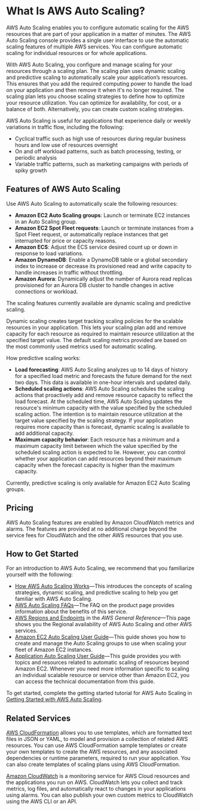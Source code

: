 # What Is AWS Auto Scaling?<a name="what-is-aws-auto-scaling"></a>

AWS Auto Scaling enables you to configure automatic scaling for the AWS resources that are part of your application in a matter of minutes\. The AWS Auto Scaling console provides a single user interface to use the automatic scaling features of multiple AWS services\. You can configure automatic scaling for individual resources or for whole applications\. 

With AWS Auto Scaling, you configure and manage scaling for your resources through a scaling plan\. The scaling plan uses dynamic scaling and predictive scaling to automatically scale your application’s resources\. This ensures that you add the required computing power to handle the load on your application and then remove it when it's no longer required\. The scaling plan lets you choose scaling strategies to define how to optimize your resource utilization\. You can optimize for availability, for cost, or a balance of both\. Alternatively, you can create custom scaling strategies\. 

AWS Auto Scaling is useful for applications that experience daily or weekly variations in traffic flow, including the following:
+ Cyclical traffic such as high use of resources during regular business hours and low use of resources overnight
+ On and off workload patterns, such as batch processing, testing, or periodic analysis
+ Variable traffic patterns, such as marketing campaigns with periods of spiky growth

## Features of AWS Auto Scaling<a name="scalable-resources"></a>

Use AWS Auto Scaling to automatically scale the following resources:
+ **Amazon EC2 Auto Scaling groups**: Launch or terminate EC2 instances in an Auto Scaling group\. 
+ **Amazon EC2 Spot Fleet requests**: Launch or terminate instances from a Spot Fleet request, or automatically replace instances that get interrupted for price or capacity reasons\. 
+ **Amazon ECS**: Adjust the ECS service desired count up or down in response to load variations\.
+ **Amazon DynamoDB**: Enable a DynamoDB table or a global secondary index to increase or decrease its provisioned read and write capacity to handle increases in traffic without throttling\. 
+ **Amazon Aurora**: Dynamically adjust the number of Aurora read replicas provisioned for an Aurora DB cluster to handle changes in active connections or workload\. 

The scaling features currently available are dynamic scaling and predictive scaling\. 

Dynamic scaling creates target tracking scaling policies for the scalable resources in your application\. This lets your scaling plan add and remove capacity for each resource as required to maintain resource utilization at the specified target value\. The default scaling metrics provided are based on the most commonly used metrics used for automatic scaling\. 

How predictive scaling works:
+ **Load forecasting**: AWS Auto Scaling analyzes up to 14 days of history for a specified load metric and forecasts the future demand for the next two days\. This data is available in one\-hour intervals and updated daily\. 
+ **Scheduled scaling actions**: AWS Auto Scaling schedules the scaling actions that proactively add and remove resource capacity to reflect the load forecast\. At the scheduled time, AWS Auto Scaling updates the resource's minimum capacity with the value specified by the scheduled scaling action\. The intention is to maintain resource utilization at the target value specified by the scaling strategy\. If your application requires more capacity than is forecast, dynamic scaling is available to add additional capacity\.
+ **Maximum capacity behavior**: Each resource has a minimum and a maximum capacity limit between which the value specified by the scheduled scaling action is expected to lie\. However, you can control whether your application can add resources beyond their maximum capacity when the forecast capacity is higher than the maximum capacity\. 

Currently, predictive scaling is only available for Amazon EC2 Auto Scaling groups\. 

## Pricing<a name="pricing"></a>

AWS Auto Scaling features are enabled by Amazon CloudWatch metrics and alarms\. The features are provided at no additional charge beyond the service fees for CloudWatch and the other AWS resources that you use\.

## How to Get Started<a name="how-to-get-started"></a>

For an introduction to AWS Auto Scaling, we recommend that you familiarize yourself with the following: 
+ [How AWS Auto Scaling Works](how-it-works.md)—This introduces the concepts of scaling strategies, dynamic scaling, and predictive scaling to help you get familiar with AWS Auto Scaling\.
+ [AWS Auto Scaling FAQs](https://aws.amazon.com/autoscaling/faqs/)—The FAQ on the product page provides information about the benefits of this service\.
+ [AWS Regions and Endpoints](https://docs.aws.amazon.com/general/latest/gr/rande.html#autoscaling_region) in the *AWS General Reference*—This page shows you the Regional availability of AWS Auto Scaling and other AWS services\. 
+ [Amazon EC2 Auto Scaling User Guide](https://docs.aws.amazon.com/autoscaling/ec2/userguide/)—This guide shows you how to create and manage the Auto Scaling groups to use when scaling your fleet of Amazon EC2 instances\.
+ [Application Auto Scaling User Guide](https://docs.aws.amazon.com/autoscaling/application/userguide/)—This guide provides you with topics and resources related to automatic scaling of resources beyond Amazon EC2\. Whenever you need more information specific to scaling an individual scalable resource or service other than Amazon EC2, you can access the technical documentation from this guide\.

To get started, complete the getting started tutorial for AWS Auto Scaling in [Getting Started with AWS Auto Scaling](auto-scaling-getting-started.md)\.

## Related Services<a name="related-services"></a>

[AWS CloudFormation](https://docs.aws.amazon.com/AWSCloudFormation/latest/UserGuide/) allows you to use templates, which are formatted text files in JSON or YAML, to model and provision a collection of related AWS resources\. You can use AWS CloudFormation sample templates or create your own templates to create the AWS resources, and any associated dependencies or runtime parameters, required to run your application\. You can also create templates of scaling plans using AWS CloudFormation\.

[Amazon CloudWatch](https://docs.aws.amazon.com/AmazonCloudWatch/latest/monitoring/) is a monitoring service for AWS Cloud resources and the applications you run on AWS\. CloudWatch lets you collect and track metrics, log files, and automatically react to changes in your applications using alarms\. You can also publish your own custom metrics to CloudWatch using the AWS CLI or an API\.